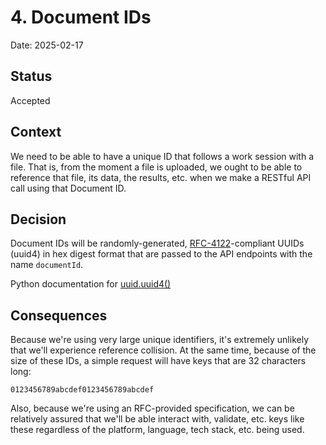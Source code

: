 # 4. Document IDs

Date: 2025-02-17

## Status

Accepted

## Context

We need to be able to have a unique ID that follows a work session with a file.
That is, from the moment a file is uploaded, we ought to be able to reference
that file, its data, the results, etc. when we make a RESTful API call using
that Document ID.

## Decision

Document IDs will be randomly-generated,
[RFC-4122](https://datatracker.ietf.org/doc/html/rfc4122.html)-compliant UUIDs
(uuid4) in hex digest format that are passed to the API endpoints with the
name `documentId`.

Python documentation for
[uuid.uuid4()](https://docs.python.org/3/library/uuid.html#uuid.uuid4)

## Consequences

Because we're using very large unique identifiers, it's extremely unlikely
that we'll experience reference collision.  At the same time, because of the
size of these IDs, a simple request will have keys that are 32 characters
long:

```text
0123456789abcdef0123456789abcdef
```

Also, because we're using an RFC-provided specification, we can be relatively
assured that we'll be able interact with, validate, etc. keys like these
regardless of the platform, language, tech stack, etc. being used.
